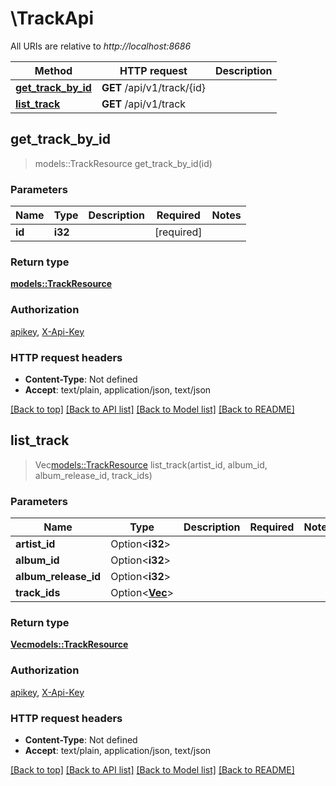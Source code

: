 # \TrackApi

All URIs are relative to *http://localhost:8686*

Method | HTTP request | Description
------------- | ------------- | -------------
[**get_track_by_id**](TrackApi.md#get_track_by_id) | **GET** /api/v1/track/{id} | 
[**list_track**](TrackApi.md#list_track) | **GET** /api/v1/track | 



## get_track_by_id

> models::TrackResource get_track_by_id(id)


### Parameters


Name | Type | Description  | Required | Notes
------------- | ------------- | ------------- | ------------- | -------------
**id** | **i32** |  | [required] |

### Return type

[**models::TrackResource**](TrackResource.md)

### Authorization

[apikey](../README.md#apikey), [X-Api-Key](../README.md#X-Api-Key)

### HTTP request headers

- **Content-Type**: Not defined
- **Accept**: text/plain, application/json, text/json

[[Back to top]](#) [[Back to API list]](../README.md#documentation-for-api-endpoints) [[Back to Model list]](../README.md#documentation-for-models) [[Back to README]](../README.md)


## list_track

> Vec<models::TrackResource> list_track(artist_id, album_id, album_release_id, track_ids)


### Parameters


Name | Type | Description  | Required | Notes
------------- | ------------- | ------------- | ------------- | -------------
**artist_id** | Option<**i32**> |  |  |
**album_id** | Option<**i32**> |  |  |
**album_release_id** | Option<**i32**> |  |  |
**track_ids** | Option<[**Vec<i32>**](i32.md)> |  |  |

### Return type

[**Vec<models::TrackResource>**](TrackResource.md)

### Authorization

[apikey](../README.md#apikey), [X-Api-Key](../README.md#X-Api-Key)

### HTTP request headers

- **Content-Type**: Not defined
- **Accept**: text/plain, application/json, text/json

[[Back to top]](#) [[Back to API list]](../README.md#documentation-for-api-endpoints) [[Back to Model list]](../README.md#documentation-for-models) [[Back to README]](../README.md)

